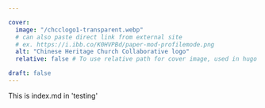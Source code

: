 ```yaml
---

cover:
  image: "/chcclogo1-transparent.webp"
  # can also paste direct link from external site
  # ex. https://i.ibb.co/K0HVPBd/paper-mod-profilemode.png
  alt: "Chinese Heritage Church Collaborative logo"
  relative: false # To use relative path for cover image, used in hugo Page-bundles

draft: false
---
```

This is index.md in 'testing'

